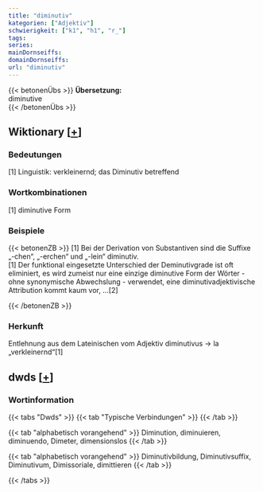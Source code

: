 ```yaml
---
title: "diminutiv"
kategorien: ["Adjektiv"]
schwierigkeit: ["k1", "h1", "r_"]
tags:
series:
mainDornseiffs:
domainDornseiffs:
url: "diminutiv"
---
```


{{< betonenÜbs >}}
**Übersetzung:**  
diminutive  
{{< /betonenÜbs >}}

## Wiktionary [[+](https://de.wiktionary.org/wiki/diminutiv)]

### Bedeutungen
[1] Linguistik: verkleinernd; das Diminutiv betreffend  

### Wortkombinationen
[1] diminutive Form  

### Beispiele
{{< betonenZB >}}
[1] Bei der Derivation von Substantiven sind die Suffixe „-chen“, „-erchen“ und „-lein“ diminutiv.  
[1] Der funktional eingesetzte Unterschied der Deminutivgrade ist oft eliminiert, es wird zumeist nur eine einzige diminutive Form der Wörter - ohne synonymische Abwechslung - verwendet, eine diminutivadjektivische Attribution kommt kaum vor, …[2]  

{{< /betonenZB >}}
### Herkunft
Entlehnung aus dem Lateinischen vom Adjektiv diminutivus → la „verkleinernd“[1]  



## dwds [[+](https://www.dwds.de/wb/diminutiv)]

### Wortinformation
{{< tabs "Dwds" >}}
{{< tab "Typische Verbindungen" >}}
{{< /tab >}}

{{< tab "alphabetisch vorangehend" >}}
Diminution, diminuieren, diminuendo, Dimeter, dimensionslos
{{< /tab >}}

{{< tab "alphabetisch vorangehend" >}}
Diminutivbildung, Diminutivsuffix, Diminutivum, Dimissoriale, dimittieren
{{< /tab >}}

{{< /tabs >}}

